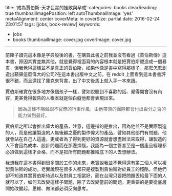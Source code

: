 title: '成為賈伯斯-天才巨星的挫敗與孕成'
categories: books
clearReading: true
thumbnailImagePosition: left
autoThumbnailImage: 'yes'
metaAlignment: center
coverMeta: in
coverSize: partial
date: 2016-02-24 23:01:57
tags: [jobs, book-review]
keywords:
- jobs
- books
thumbnailImage: cover.jpg
coverImage: cover.jpg
---
前陣子讀完這本像是字典般後的書，在購買此書之前我並沒有看過《賈伯斯傳》這本書，原因其實並無其他，就是覺得裡面寫的內容根本就是把賈伯斯塑造成一個暴君，但我覺得這樣並不是真正的賈伯斯，如果他像是書中寫得那樣子，那麼怎麼創造出蘋果這麼偉大的公司?在這本書出版中文之前，在 reddit 上面看到這本書書評很不錯，而且還找了庫克來背書，出了中文後馬上就入手一本來讀。

<!--more-->

賈伯斯確實在很多地方像個孩子一樣，譬如說聽到不喜歡的話、覺得開會沒有內容，更甚覺得報告的人根本就是個白癡他都會表現出來。

>因為這樣不隱藏跟不官僚的行事作風，由他帶領的團隊都會付出百分之百的能力做到最好。

賈伯斯之所以會推出偉大的產品，注意，這邊指的是推出，因為他並不是實際製造的人，而是他讓製造的人無後顧之憂的製作偉大的產品，譬如其他部門有問題，他就會站在自己人這邊，更或者為了得到更好的資源就會想盡辦法來取得，讓製造的人不會因為成本、設計問題而在那邊煩惱，我認為一個主管甚至是一個產品經理都必須做到這樣才合格，而不是把所有問題都推給底下的人去想辦法。

我想我在這本書得到很多關於工作的未來，老實說我並不覺得還有第二個人可以複製賈伯斯的成功，老實說現在很多人都只是複製到賈伯斯對於員工的殘酷，但他們卻不知道其實賈伯斯待遇以及對員工相當好，而在台灣只要把問題丟給最下面的人就可以了，如何去改變這樣子問題，除了去改變當前的問題，更重要的是要從底層開始改變起，思維、做法都必須反向思考。